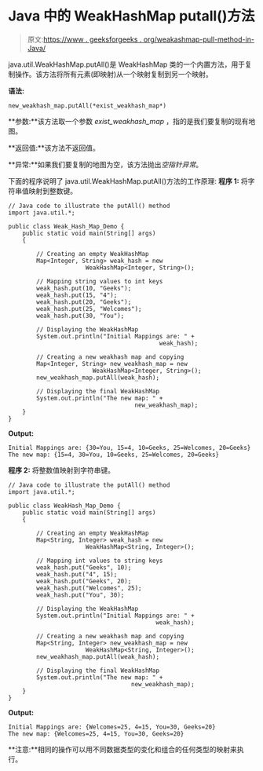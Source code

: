 # Java 中的 WeakHashMap putall()方法

> 原文:[https://www . geeksforgeeks . org/weakashmap-pull-method-in-Java/](https://www.geeksforgeeks.org/weakhashmap-putall-method-in-java/)

java.util.WeakHashMap.putAll()是 WeakHashMap 类的一个内置方法，用于复制操作。该方法将所有元素(即映射)从一个映射复制到另一个映射。

**语法:**

```
new_weakhash_map.putAll(*exist_weakhash_map*)
```

**参数:**该方法取一个参数 *exist_weakhash_map* ，指的是我们要复制的现有地图。

**返回值:**该方法不返回值。

**异常:**如果我们要复制的地图为空，该方法抛出*空指针异常*。

下面的程序说明了 java.util.WeakHashMap.putAll()方法的工作原理:
**程序 1:** 将字符串值映射到整数键。

```
// Java code to illustrate the putAll() method
import java.util.*;

public class Weak_Hash_Map_Demo {
    public static void main(String[] args)
    {

        // Creating an empty WeakHashMap
        Map<Integer, String> weak_hash = new 
                      WeakHashMap<Integer, String>();

        // Mapping string values to int keys
        weak_hash.put(10, "Geeks");
        weak_hash.put(15, "4");
        weak_hash.put(20, "Geeks");
        weak_hash.put(25, "Welcomes");
        weak_hash.put(30, "You");

        // Displaying the WeakHashMap
        System.out.println("Initial Mappings are: " + 
                                           weak_hash);

        // Creating a new weakhash map and copying
        Map<Integer, String> new_weakhash_map = new 
                        WeakHashMap<Integer, String>();
        new_weakhash_map.putAll(weak_hash);

        // Displaying the final WeakHashMap
        System.out.println("The new map: " + 
                                    new_weakhash_map);
    }
}
```

**Output:**

```
Initial Mappings are: {30=You, 15=4, 10=Geeks, 25=Welcomes, 20=Geeks}
The new map: {15=4, 30=You, 10=Geeks, 25=Welcomes, 20=Geeks}

```

**程序 2:** 将整数值映射到字符串键。

```
// Java code to illustrate the putAll() method
import java.util.*;

public class WeakHash_Map_Demo {
    public static void main(String[] args)
    {

        // Creating an empty WeakHashMap
        Map<String, Integer> weak_hash = new 
                      WeakHashMap<String, Integer>();

        // Mapping int values to string keys
        weak_hash.put("Geeks", 10);
        weak_hash.put("4", 15);
        weak_hash.put("Geeks", 20);
        weak_hash.put("Welcomes", 25);
        weak_hash.put("You", 30);

        // Displaying the WeakHashMap
        System.out.println("Initial Mappings are: " + 
                                          weak_hash);

        // Creating a new weakhash map and copying
        Map<String, Integer> new_weakhash_map = new 
                      WeakHashMap<String, Integer>();
        new_weakhash_map.putAll(weak_hash);

        // Displaying the final WeakHashMap
        System.out.println("The new map: " + 
                                   new_weakhash_map);
    }
}
```

**Output:**

```
Initial Mappings are: {Welcomes=25, 4=15, You=30, Geeks=20}
The new map: {Welcomes=25, 4=15, You=30, Geeks=20}

```

**注意:**相同的操作可以用不同数据类型的变化和组合的任何类型的映射来执行。